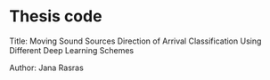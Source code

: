 # Thesis code

Title: Moving Sound Sources Direction of Arrival Classification Using Different Deep Learning Schemes


Author: Jana Rasras



